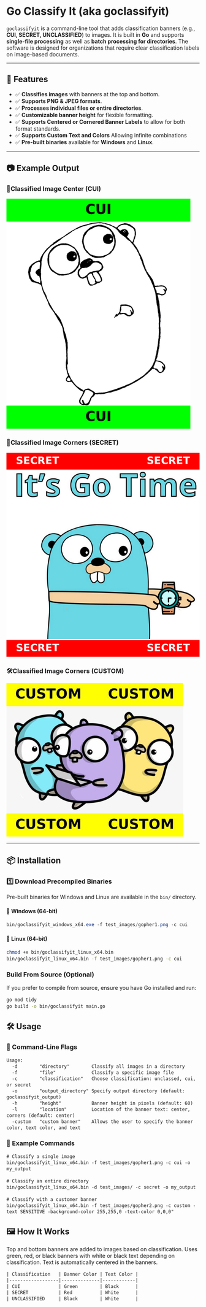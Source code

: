 # Go Classify It (aka goclassifyit)

`goclassifyit` is a command-line tool that adds classification banners (e.g., **CUI, SECRET, UNCLASSIFIED**) to images. It is built in **Go** and supports **single-file processing** as well as **batch processing for directories**. The software is designed for organizations that require clear classification labels on image-based documents.

---

## **🚀 Features**
- ✅ **Classifies images** with banners at the top and bottom.
- ✅ **Supports PNG & JPEG formats**.
- ✅ **Processes individual files or entire directories**.
- ✅ **Customizable banner height** for flexible formatting.
- ✅ **Supports Centered or Cornered Banner Labels** to allow for both format standards.
- ✅ **Supports Custom Text and Colors** Allowing infinite combinations
- ✅ **Pre-built binaries** available for **Windows** and **Linux**.

---

## 📷 Example Output
### **🚨Classified Image Center (CUI)**
![Classified Image](images/centered_cui_gopher.png)

### **📛Classified Image Corners (SECRET)**
![Classified Image](images/cornered_secret_gopher.png)

### **🛠️Classified Image Corners (CUSTOM)**
![Classified Image](images/cornered_custom_gopher.png)

---

## **📦 Installation**
### **1️⃣ Download Precompiled Binaries**
Pre-built binaries for Windows and Linux are available in the `bin/` directory.

#### **📌 Windows (64-bit)**
```powershell
bin/goclassifyit_windows_x64.exe -f test_images/gopher1.png -c cui
```

#### **📌 Linux (64-bit)**
```bash
chmod +x bin/goclassifyit_linux_x64.bin
bin/goclassifyit_linux_x64.bin -f test_images/gopher1.png -c cui
```

### **Build From Source (Optional)**
If you prefer to compile from source, ensure you have Go installed and run:

```bash
go mod tidy
go build -o bin/goclassifyit main.go
```

## **🛠️ Usage**
### **📌 Command-Line Flags**
```
Usage:
  -d        "directory"        Classify all images in a directory
  -f        "file"             Classify a specific image file
  -c        "classification"   Choose classification: unclassed, cui, or secret
  -o        "output_directory" Specify output directory (default: goclassifyit_output)
  -h        "height"           Banner height in pixels (default: 60)
  -l        "location"         Location of the banner text: center, corners (default: center)
  -custom   "custom banner"    Allows the user to specify the banner color, text color, and text
```

### **📌 Example Commands**
```
# Classify a single image
bin/goclassifyit_linux_x64.bin -f test_images/gopher1.png -c cui -o my_output

# Classify an entire directory
bin/goclassifyit_linux_x64.bin -d test_images/ -c secret -o my_output

# Classify with a customer banner
bin/goclassifyit_linux_x64.bin -f test_images/gopher2.png -c custom -text SENSITIVE -background-color 255,255,0 -text-color 0,0,0"
```

## **🖼️ How It Works**
Top and bottom banners are added to images based on classification.
Uses green, red, or black banners with white or black text depending on classification.
Text is automatically centered in the banners.

```
| Classification   | Banner Color | Text Color |
|------------------|--------------|------------|
| CUI              | Green        | Black      |
| SECRET           | Red          | White      |
| UNCLASSIFIED     | Black        | White      |
```
